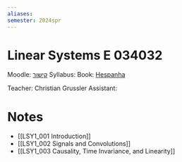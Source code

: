 ```yaml
---
aliases: 
semester: 2024spr
---
```

# Linear Systems E 034032

Moodle: [קישור](https://moodle2324.technion.ac.il/course/view.php?id=2561)
Syllabus:
Book:  [Hespanha](https://annas-archive.org/md5/f7037d2144916d28f40c1be4394f25c3)

Teacher: Christian Grussler
Assistant:

# Notes
- [[LSY1_001 Introduction]]
- [[LSY1_002 Signals and Convolutions]]
- [[LSY1_003 Causality, Time Invariance, and Linearity]]